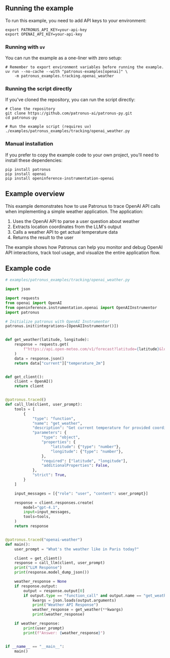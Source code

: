 ## Running the example

To run this example, you need to add API keys to your environment:

```shell
export PATRONUS_API_KEY=your-api-key
export OPENAI_API_KEY=your-api-key
```

### Running with `uv`

You can run the example as a one-liner with zero setup:

```shell
# Remember to export environment variables before running the example.
uv run --no-cache --with "patronus-examples[openai]" \
    -m patronus_examples.tracking.openai_weather
```

### Running the script directly

If you've cloned the repository, you can run the script directly:

```shell
# Clone the repository
git clone https://github.com/patronus-ai/patronus-py.git
cd patronus-py

# Run the example script (requires uv)
./examples/patronus_examples/tracking/openai_weather.py
```

### Manual installation

If you prefer to copy the example code to your own project, you'll need to install these dependencies:

```shell
pip install patronus
pip install openai
pip install openinference-instrumentation-openai
```

## Example overview

This example demonstrates how to use Patronus to trace OpenAI API calls when implementing a simple weather application. The application:

1. Uses the OpenAI API to parse a user question about weather
1. Extracts location coordinates from the LLM's output
1. Calls a weather API to get actual temperature data
1. Returns the result to the user

The example shows how Patronus can help you monitor and debug OpenAI API interactions, track tool usage, and visualize the entire application flow.

## Example code

```python
# examples/patronus_examples/tracking/openai_weather.py

import json

import requests
from openai import OpenAI
from openinference.instrumentation.openai import OpenAIInstrumentor
import patronus

# Initialize patronus with OpenAI Instrumentor
patronus.init(integrations=[OpenAIInstrumentor()])


def get_weather(latitude, longitude):
    response = requests.get(
        f"https://api.open-meteo.com/v1/forecast?latitude={latitude}&longitude={longitude}&current=temperature_2m,wind_speed_10m&hourly=temperature_2m,relative_humidity_2m,wind_speed_10m"
    )
    data = response.json()
    return data["current"]["temperature_2m"]


def get_client():
    client = OpenAI()
    return client


@patronus.traced()
def call_llm(client, user_prompt):
    tools = [
        {
            "type": "function",
            "name": "get_weather",
            "description": "Get current temperature for provided coordinates in celsius.",
            "parameters": {
                "type": "object",
                "properties": {
                    "latitude": {"type": "number"},
                    "longitude": {"type": "number"},
                },
                "required": ["latitude", "longitude"],
                "additionalProperties": False,
            },
            "strict": True,
        }
    ]

    input_messages = [{"role": "user", "content": user_prompt}]

    response = client.responses.create(
        model="gpt-4.1",
        input=input_messages,
        tools=tools,
    )
    return response


@patronus.traced("openai-weather")
def main():
    user_prompt = "What's the weather like in Paris today?"

    client = get_client()
    response = call_llm(client, user_prompt)
    print("LLM Response")
    print(response.model_dump_json())

    weather_response = None
    if response.output:
        output = response.output[0]
        if output.type == "function_call" and output.name == "get_weather":
            kwargs = json.loads(output.arguments)
            print("Weather API Response")
            weather_response = get_weather(**kwargs)
            print(weather_response)

    if weather_response:
        print(user_prompt)
        print(f"Answer: {weather_response}")


if __name__ == "__main__":
    main()
```
